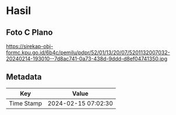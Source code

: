 # Hasil

## Foto C Plano

https://sirekap-obj-formc.kpu.go.id/6b4c/pemilu/pdpr/52/01/13/20/07/5201132007032-20240214-193010--7d8ac741-0a73-438d-9ddd-d8ef04741350.jpg


## Metadata

| Key        | Value               |
| ---------- | ------------------- |
| Time Stamp | 2024-02-15 07:02:30 |



